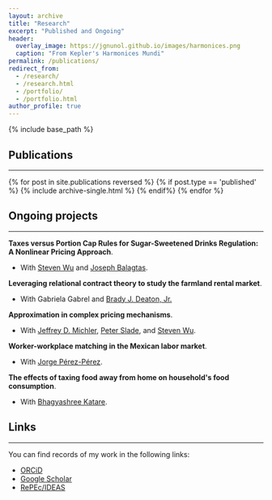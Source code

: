 ```yaml
---
layout: archive
title: "Research"
excerpt: "Published and Ongoing"
header:
  overlay_image: https://jgnunol.github.io/images/harmonices.png
  caption: "From Kepler's Harmonices Mundi"
permalink: /publications/
redirect_from: 
  - /research/
  - /research.html
  - /portfolio/
  - /portfolio.html
author_profile: true
---
```

{% include base_path %}


## Publications
-------

{% for post in site.publications reversed %}
	{% if post.type == 'published' %}
		{% include archive-single.html %}
	{% endif%}
{% endfor %}


## Ongoing projects
-------

**Taxes versus Portion Cap Rules for Sugar-Sweetened Drinks Regulation: A Nonlinear Pricing Approach**. 
- With [Steven Wu](https://ag.purdue.edu/agecon/Pages/profile.aspx?strAlias=sywu) and [Joseph Balagtas](https://ag.purdue.edu/agecon/Pages/Profile.aspx?strAlias=balagtas).
	
**Leveraging relational contract theory to study the farmland rental market**. 
- With Gabriela Gabrel and [Brady J. Deaton, Jr.](https://www.uoguelph.ca/fare/bios/f_deaton.html)
	
**Approximation in complex pricing mechanisms**. 
- With [Jeffrey D. Michler](https://jeffmichler.com/), [Peter Slade](https://sites.google.com/site/sladepeterjoel/), and [Steven Wu](https://ag.purdue.edu/agecon/Pages/profile.aspx?strAlias=sywu).
	
**Worker-workplace matching in the Mexican labor market**. 
- With [Jorge Pérez-Pérez](https://jorgeperezperez.com/).
	
**The effects of taxing food away from home on household's food consumption**. 
- With [Bhagyashree Katare](https://ag.purdue.edu/department/agecon/directory.html#/bkatare).

## Links
-------

You can find records of my work in the following links:

* [ORCiD](https://orcid.org/0000-0001-9735-6801)
* [Google Scholar](https://scholar.google.ca/citations?user=udjj4tsAAAAJ&hl=en)
* [RePEc/IDEAS](https://ideas.repec.org/e/pnu115.html)

